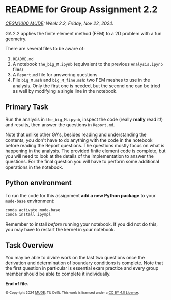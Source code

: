 # README for Group Assignment 2.2

*[CEGM1000 MUDE](http://mude.citg.tudelft.nl/): Week 2.2, Friday, Nov 22, 2024.*

GA 2.2 applies the finite element method (FEM) to a 2D problem with a fun geometry.

There are several files to be aware of:

1. `README.md`
2. A notebook `the_big_M.ipynb` (equivalent to the previous `Analysis.ipynb` files)
3. A `Report.md` file for answering questions
4. File `big_M.msh` and `big_M_fine.msh`: two FEM meshes to use in the analysis. Only the first one is needed, but the second one can be tried as well by modifying a single line in the notebook. 

## Primary Task

Run the analysis in `the_big_M.ipynb`, inspect the code (really **really** read it!) and results, then answer the questions in `Report.md`.

Note that unlike other GA's, besides reading and understanding the contents, you don't have to do anything with the code in the notebook before reading the Report questions. The questions mostly focus on what is happening in the analysis. The provided finite element code is complete, but you will need to look at the details of the implementation to answer the questions. For the final question you will have to perform some additional operations in the notebook.

## Python environment

To run the code for this assignment **add a new Python package** to your `mude-base` environment:

```
conda activate mude-base
conda install ipympl
```
Remember to install _before_ running your notebook. If you did not do this, you may have to restart the kernel in your notebook.

## Task Overview

You may be able to divide work on the last two questions once the derivation and determination of boundary conditions is complete. Note that the first question in particular is essential exam practice and every group member should be able to complete it individually.

**End of file.**

<span style="font-size: 75%">
&copy; Copyright 2024 <a rel="MUDE" href="http://mude.citg.tudelft.nl/">MUDE</a>, TU Delft. This work is licensed under a <a rel="license" href="http://creativecommons.org/licenses/by/4.0/">CC BY 4.0 License</a>.
